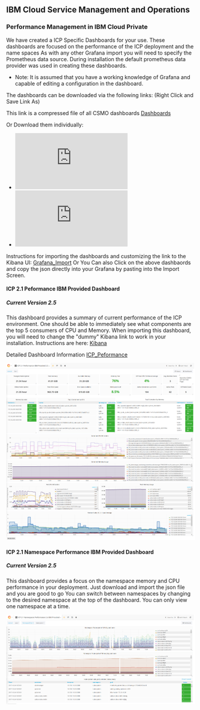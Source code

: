 ## IBM Cloud Service Management and Operations
### Performance Management in IBM Cloud Private
We have created a ICP Specific Dashboards for your use. These dashboards are focused on the performance of the ICP deployment and the name spaces
As with any other Grafana import you will need to specify the Prometheus data source. During installation the default prometheus data provider was used in creating these dashboards.

* Note: It is assumed that you have a working knowledge of Grafana and capable of editing a configuration in the dashboard.

The dashboards can be downloaded via the following links: (Right Click and Save Link As)

This link is a compressed file of all CSMO dashboards [Dashboards](https://github.com/ibm-cloud-architecture/CSMO-ICP/blob/master/grafana/csmodashboards/grafanaICP.tar.gz)  

Or Download them individually: 

+ ![ICP 2.1 Performance Dashboard](https://github.com/ibm-cloud-architecture/CSMO-ICP/blob/master/grafana/csmodashboards/ICP%202.1%20Namespaces%20Performance%20IBM%20Provided%202.5-1510766737498.json)
+ ![ICP 2.1 Namespace Performance](https://github.com/ibm-cloud-architecture/CSMO-ICP/blob/master/grafana/csmodashboards/ICP%202.1%20Namespaces%20Performance%20IBM%20Provided%202.5-1510766737498.json)

Instructions for importing the dashboards and customizing the link to the Kibana UI: [Grafana_Import](Grafana_Import.md)
Or 
You Can also Click on the above dashbaords and copy the json directly into your Grafana by pasting into the Import Screen. 

#### ICP 2.1 Peformance IBM Provided Dashboard
##### Current Version 2.5
This dashboard provides a summary of current performance of the ICP environment. One should be able to immediately see what components are the top 5 consumers of CPU and Memory.  When importing this dashboard, you will need to change the "dummy" Kibana link to work in your installation. Instructions are here: [Kibana ](../blob/master/LICENSE)

Detailed Dashboard Information [ICP_Peformance](ICP_Performance_Dashboard_Detail.md)

![ICPPerformance](images/ICPperf1.png)

####  ICP 2.1 Namespace Performance IBM Provided Dashboard
##### Current Version 2.5
This dashboard provides a focus on the namespace memory and CPU performance in your deployment. Just download and import the json file and you are good to go
You can switch between namespaces by changing to the desired namespace at the top of the dashboard. You can only view one namespace at a time.

![ICPnamespacePerformance](images/ICPnamspperf1.png)
